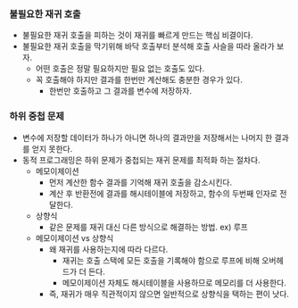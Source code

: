 ### 불필요한 재귀 호출
- 불필요한 재귀 호출을 피하는 것이 재귀를 빠르게 만드는 핵심 비결이다.
- 불필요한 재귀 호출을 막기위해 바닥 호출부터 분석해 호출 사슬을 따라 올라가 보자.
  - 어떤 호출은 정말 필요하지만 필요 없는 호출도 있다.
  - 꼭 호출해야 하지만 결과를 한번만 계산해도 충분한 경우가 있다.
    - 한번만 호출하고 그 결과를 변수에 저장하자.
   
### 하위 중첩 문제
- 변수에 저장할 데이터가 하나가 아니면 하나의 결과만을 저장해서는 나머지 한 결과를 얻지 못한다.
- 동적 프로그래밍은 하위 문제가 중첩되는 재귀 문제를 최적화 하는 절차다.
  - 메모이제이션
    - 먼저 계산한 함수 결과를 기억해 재귀 호출을 감소시킨다.
    - 계산 후 반환전에 결과를 해시테이블에 저장하고, 함수의 두번째 인자로 전달한다.
  - 상향식
    - 같은 문제를 재귀 대신 다른 방식으로 해결하는 방법. ex) 루프
  - 메모이제이션 vs 상향식
    - 왜 재귀를 사용하는지에 따라 다르다.
      - 재귀는 호출 스택에 모든 호출을 기록해야 함으로 루프에 비해 오버헤드가 더 든다.
      - 메모이제이션 자체도 해시테이블을 사용하므로 메모리를 더 사용한다.
    - 즉, 재귀가 매우 직관적이지 않으면 일반적으로 상향식을 택하는 편이 낫다.

